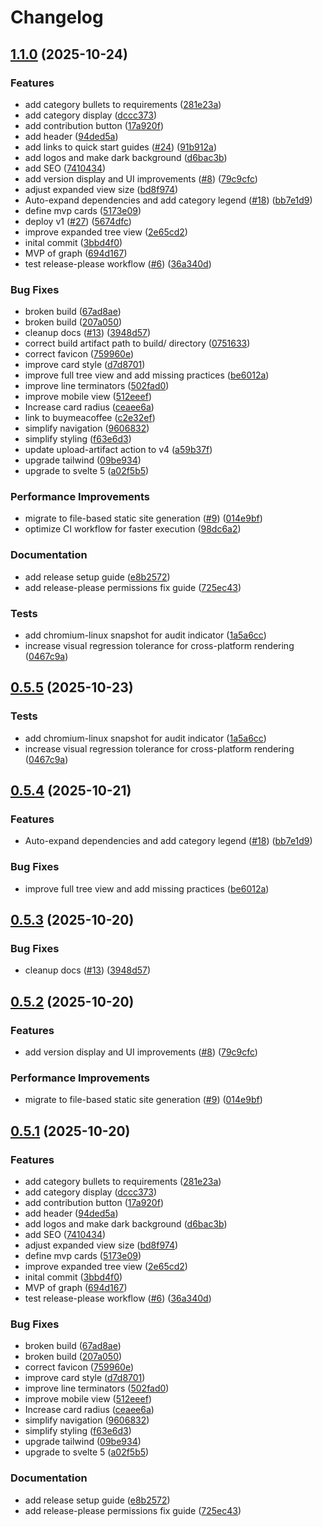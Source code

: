 # Changelog

## [1.1.0](https://github.com/bdfinst/interactive-cd/compare/interactive-cd-v1.0.0...interactive-cd-v1.1.0) (2025-10-24)


### Features

* add category bullets to requirements ([281e23a](https://github.com/bdfinst/interactive-cd/commit/281e23ae8cbe4a5a33508d49a28f7a602822e093))
* add category display ([dccc373](https://github.com/bdfinst/interactive-cd/commit/dccc373f22785b66193b11558730511730d6fafe))
* add contribution button ([17a920f](https://github.com/bdfinst/interactive-cd/commit/17a920f2f213bb00e968593104570039e07588d5))
* add header ([94ded5a](https://github.com/bdfinst/interactive-cd/commit/94ded5aca2e137552c994cd0407714bd2acb03d1))
* add links to quick start guides ([#24](https://github.com/bdfinst/interactive-cd/issues/24)) ([91b912a](https://github.com/bdfinst/interactive-cd/commit/91b912a52fc97b917a7858489ca7770812a3eed4))
* add logos and make dark background ([d6bac3b](https://github.com/bdfinst/interactive-cd/commit/d6bac3b78b16b972f6e8b0940c9ea84f697971a6))
* add SEO ([7410434](https://github.com/bdfinst/interactive-cd/commit/741043485593d3e0ffc4c66a93760cc9850b3176))
* add version display and UI improvements ([#8](https://github.com/bdfinst/interactive-cd/issues/8)) ([79c9cfc](https://github.com/bdfinst/interactive-cd/commit/79c9cfcebdfa4874b01bb3ab4661b7c6e863be28))
* adjust expanded view size ([bd8f974](https://github.com/bdfinst/interactive-cd/commit/bd8f9742fb7c218378f605bf9d45efe89b9f68d8))
* Auto-expand dependencies and add category legend ([#18](https://github.com/bdfinst/interactive-cd/issues/18)) ([bb7e1d9](https://github.com/bdfinst/interactive-cd/commit/bb7e1d9a03d799ed90fbc75f230aa0842702c9fc))
* define mvp cards ([5173e09](https://github.com/bdfinst/interactive-cd/commit/5173e09c97e5235e17235a26b9e7590260c51c14))
* deploy v1 ([#27](https://github.com/bdfinst/interactive-cd/issues/27)) ([5674dfc](https://github.com/bdfinst/interactive-cd/commit/5674dfcbe16e6358caab4f3c42ba7016fd00a644))
* improve expanded tree view ([2e65cd2](https://github.com/bdfinst/interactive-cd/commit/2e65cd2d5dedf75935d4f3713197eb97efc00a3e))
* inital commit ([3bbd4f0](https://github.com/bdfinst/interactive-cd/commit/3bbd4f06878ce46898984f4346e3989cea16c2d9))
* MVP of graph ([694d167](https://github.com/bdfinst/interactive-cd/commit/694d167a7fc8fd6a88b8dbdc36db0d94929cc54e))
* test release-please workflow ([#6](https://github.com/bdfinst/interactive-cd/issues/6)) ([36a340d](https://github.com/bdfinst/interactive-cd/commit/36a340db3ce77f3e05e7f1e05c6e32b0a784f553))


### Bug Fixes

* broken build ([67ad8ae](https://github.com/bdfinst/interactive-cd/commit/67ad8aec2610e9f584269375a82ce50a1e651f76))
* broken build ([207a050](https://github.com/bdfinst/interactive-cd/commit/207a050258b9ff655b4585cf85b36cc93ca734e7))
* cleanup docs ([#13](https://github.com/bdfinst/interactive-cd/issues/13)) ([3948d57](https://github.com/bdfinst/interactive-cd/commit/3948d5745802583eb67c1ac35e86007f79d69acd))
* correct build artifact path to build/ directory ([0751633](https://github.com/bdfinst/interactive-cd/commit/0751633be39296a392fb2545ab178ca8cedced0b))
* correct favicon ([759960e](https://github.com/bdfinst/interactive-cd/commit/759960e8c2f057d52731dbe2b0912f4e45d376b6))
* improve card style ([d7d8701](https://github.com/bdfinst/interactive-cd/commit/d7d8701a2d37c1fddd42300817c6f4175fb7faef))
* improve full tree view and add missing practices ([be6012a](https://github.com/bdfinst/interactive-cd/commit/be6012a0a612189f35caa53d564de16b4a3e82a9))
* improve line terminators ([502fad0](https://github.com/bdfinst/interactive-cd/commit/502fad0a0346473e9aa70146608a3267725802a3))
* improve mobile view ([512eeef](https://github.com/bdfinst/interactive-cd/commit/512eeefeee4bb74fd0fa459ec91961e5d4f1b5cf))
* Increase card radius ([ceaee6a](https://github.com/bdfinst/interactive-cd/commit/ceaee6aa85246f8a91c33942dca84aa341d253a6))
* link to buymeacoffee ([c2e32ef](https://github.com/bdfinst/interactive-cd/commit/c2e32ef8447c0644ee26bb3e5ee3a8b6432e8400))
* simplify navigation ([9606832](https://github.com/bdfinst/interactive-cd/commit/9606832dd7f80f5904978d4c57eb6a2a1872755e))
* simplify styling ([f63e6d3](https://github.com/bdfinst/interactive-cd/commit/f63e6d3f79cd3635b02233fbd7231e060365bab3))
* update upload-artifact action to v4 ([a59b37f](https://github.com/bdfinst/interactive-cd/commit/a59b37fcf3db6803f09e30223eaa8ac08a74c684))
* upgrade tailwind ([09be934](https://github.com/bdfinst/interactive-cd/commit/09be934cfa31a3d24649a1368681ab067d5647b2))
* upgrade to svelte 5 ([a02f5b5](https://github.com/bdfinst/interactive-cd/commit/a02f5b5bb62ab522f46360b836c4b3c6c74d1b08))


### Performance Improvements

* migrate to file-based static site generation ([#9](https://github.com/bdfinst/interactive-cd/issues/9)) ([014e9bf](https://github.com/bdfinst/interactive-cd/commit/014e9bf30bda9f9e60be9d9a8a247bab4b85dd97))
* optimize CI workflow for faster execution ([98dc6a2](https://github.com/bdfinst/interactive-cd/commit/98dc6a2c7a1e3637bc2531aeb387974cf702d972))


### Documentation

* add release setup guide ([e8b2572](https://github.com/bdfinst/interactive-cd/commit/e8b25721ce21ea01600e41db739f171ed3ad5210))
* add release-please permissions fix guide ([725ec43](https://github.com/bdfinst/interactive-cd/commit/725ec43afa439eb9fe116ec07e7765421ffd695a))


### Tests

* add chromium-linux snapshot for audit indicator ([1a5a6cc](https://github.com/bdfinst/interactive-cd/commit/1a5a6ccb63042f245736f319fe4e43c0f1ebf60a))
* increase visual regression tolerance for cross-platform rendering ([0467c9a](https://github.com/bdfinst/interactive-cd/commit/0467c9a54913da0c9b2bde23b6e79f4c624cb6c8))

## [0.5.5](https://github.com/bdfinst/interactive-cd/compare/interactive-cd-v0.5.4...interactive-cd-v0.5.5) (2025-10-23)


### Tests

* add chromium-linux snapshot for audit indicator ([1a5a6cc](https://github.com/bdfinst/interactive-cd/commit/1a5a6ccb63042f245736f319fe4e43c0f1ebf60a))
* increase visual regression tolerance for cross-platform rendering ([0467c9a](https://github.com/bdfinst/interactive-cd/commit/0467c9a54913da0c9b2bde23b6e79f4c624cb6c8))

## [0.5.4](https://github.com/bdfinst/interactive-cd/compare/interactive-cd-v0.5.3...interactive-cd-v0.5.4) (2025-10-21)


### Features

* Auto-expand dependencies and add category legend ([#18](https://github.com/bdfinst/interactive-cd/issues/18)) ([bb7e1d9](https://github.com/bdfinst/interactive-cd/commit/bb7e1d9a03d799ed90fbc75f230aa0842702c9fc))


### Bug Fixes

* improve full tree view and add missing practices ([be6012a](https://github.com/bdfinst/interactive-cd/commit/be6012a0a612189f35caa53d564de16b4a3e82a9))

## [0.5.3](https://github.com/bdfinst/interactive-cd/compare/interactive-cd-v0.5.2...interactive-cd-v0.5.3) (2025-10-20)

### Bug Fixes

- cleanup docs ([#13](https://github.com/bdfinst/interactive-cd/issues/13)) ([3948d57](https://github.com/bdfinst/interactive-cd/commit/3948d5745802583eb67c1ac35e86007f79d69acd))

## [0.5.2](https://github.com/bdfinst/interactive-cd/compare/interactive-cd-v0.5.1...interactive-cd-v0.5.2) (2025-10-20)

### Features

- add version display and UI improvements ([#8](https://github.com/bdfinst/interactive-cd/issues/8)) ([79c9cfc](https://github.com/bdfinst/interactive-cd/commit/79c9cfcebdfa4874b01bb3ab4661b7c6e863be28))

### Performance Improvements

- migrate to file-based static site generation ([#9](https://github.com/bdfinst/interactive-cd/issues/9)) ([014e9bf](https://github.com/bdfinst/interactive-cd/commit/014e9bf30bda9f9e60be9d9a8a247bab4b85dd97))

## [0.5.1](https://github.com/bdfinst/interactive-cd/compare/interactive-cd-v0.5.0...interactive-cd-v0.5.1) (2025-10-20)

### Features

- add category bullets to requirements ([281e23a](https://github.com/bdfinst/interactive-cd/commit/281e23ae8cbe4a5a33508d49a28f7a602822e093))
- add category display ([dccc373](https://github.com/bdfinst/interactive-cd/commit/dccc373f22785b66193b11558730511730d6fafe))
- add contribution button ([17a920f](https://github.com/bdfinst/interactive-cd/commit/17a920f2f213bb00e968593104570039e07588d5))
- add header ([94ded5a](https://github.com/bdfinst/interactive-cd/commit/94ded5aca2e137552c994cd0407714bd2acb03d1))
- add logos and make dark background ([d6bac3b](https://github.com/bdfinst/interactive-cd/commit/d6bac3b78b16b972f6e8b0940c9ea84f697971a6))
- add SEO ([7410434](https://github.com/bdfinst/interactive-cd/commit/741043485593d3e0ffc4c66a93760cc9850b3176))
- adjust expanded view size ([bd8f974](https://github.com/bdfinst/interactive-cd/commit/bd8f9742fb7c218378f605bf9d45efe89b9f68d8))
- define mvp cards ([5173e09](https://github.com/bdfinst/interactive-cd/commit/5173e09c97e5235e17235a26b9e7590260c51c14))
- improve expanded tree view ([2e65cd2](https://github.com/bdfinst/interactive-cd/commit/2e65cd2d5dedf75935d4f3713197eb97efc00a3e))
- inital commit ([3bbd4f0](https://github.com/bdfinst/interactive-cd/commit/3bbd4f06878ce46898984f4346e3989cea16c2d9))
- MVP of graph ([694d167](https://github.com/bdfinst/interactive-cd/commit/694d167a7fc8fd6a88b8dbdc36db0d94929cc54e))
- test release-please workflow ([#6](https://github.com/bdfinst/interactive-cd/issues/6)) ([36a340d](https://github.com/bdfinst/interactive-cd/commit/36a340db3ce77f3e05e7f1e05c6e32b0a784f553))

### Bug Fixes

- broken build ([67ad8ae](https://github.com/bdfinst/interactive-cd/commit/67ad8aec2610e9f584269375a82ce50a1e651f76))
- broken build ([207a050](https://github.com/bdfinst/interactive-cd/commit/207a050258b9ff655b4585cf85b36cc93ca734e7))
- correct favicon ([759960e](https://github.com/bdfinst/interactive-cd/commit/759960e8c2f057d52731dbe2b0912f4e45d376b6))
- improve card style ([d7d8701](https://github.com/bdfinst/interactive-cd/commit/d7d8701a2d37c1fddd42300817c6f4175fb7faef))
- improve line terminators ([502fad0](https://github.com/bdfinst/interactive-cd/commit/502fad0a0346473e9aa70146608a3267725802a3))
- improve mobile view ([512eeef](https://github.com/bdfinst/interactive-cd/commit/512eeefeee4bb74fd0fa459ec91961e5d4f1b5cf))
- Increase card radius ([ceaee6a](https://github.com/bdfinst/interactive-cd/commit/ceaee6aa85246f8a91c33942dca84aa341d253a6))
- simplify navigation ([9606832](https://github.com/bdfinst/interactive-cd/commit/9606832dd7f80f5904978d4c57eb6a2a1872755e))
- simplify styling ([f63e6d3](https://github.com/bdfinst/interactive-cd/commit/f63e6d3f79cd3635b02233fbd7231e060365bab3))
- upgrade tailwind ([09be934](https://github.com/bdfinst/interactive-cd/commit/09be934cfa31a3d24649a1368681ab067d5647b2))
- upgrade to svelte 5 ([a02f5b5](https://github.com/bdfinst/interactive-cd/commit/a02f5b5bb62ab522f46360b836c4b3c6c74d1b08))

### Documentation

- add release setup guide ([e8b2572](https://github.com/bdfinst/interactive-cd/commit/e8b25721ce21ea01600e41db739f171ed3ad5210))
- add release-please permissions fix guide ([725ec43](https://github.com/bdfinst/interactive-cd/commit/725ec43afa439eb9fe116ec07e7765421ffd695a))
